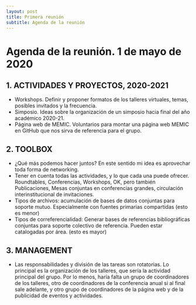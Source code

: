 ```yaml
---
layout: post
title: Primera reunión 
subtitle: Agenda de la reunión
---
```


# Agenda de la reunión. 1 de mayo de 2020  
 
## 1. ACTIVIDADES Y PROYECTOS, 2020-2021

-  Workshops. Definir y proponer formatos de los talleres virtuales, temas, posibles
invitados y la frecuencia.
- Simposio. Ideas sobre la organización de un simposio hacia final del año
académico 2020-21.    
- Página web de MEMIC. Voluntarios para montar una página web MEMIC en
GitHub que nos sirva de referencia para el grupo.

## 2. TOOLBOX

- ¿Qué más podemos hacer juntos? En este sentido mi idea es aprovechar toda
forma de networking.
- Tener en cuenta todas las actividades, y lo que cada una puede ofrecer.
Roundtables, Conferencias, Workshops, OK, pero también Publicaciones, Mesas
conjuntas en conferencias grandes, circulación interinstitucional de invitaciones.  
- Tipos de archivos: acumulación de bases de datos conjuntas para soporte mutuo.
Especialmente con fuentes primarias compartidas (esto es menor)
- Tipos de correferencialidad: Generar bases de referencias bibliográficas conjuntas
para soporte colectivo de referencia. Pueden estar catalogadas por área. (esto es
mayor) 

## 3. MANAGEMENT

- Las responsabilidades y división de las tareas son rotatorias. Lo principal es la
organización de los talleres, que sería la actividad principal del grupo. Por lo
menos, haría falta un grupo de coordinadores de los talleres, otro de
coordinadores de la conferencia anual si al final sale adelante, y otro grupo de
coordinadores de la página web y de la publicidad de eventos y actividades.
